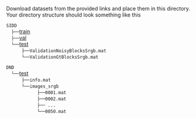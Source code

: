 Download datasets from the provided links and place them in this directory. Your directory structure should look something like this

`SIDD` <br/>
  `├──`[train](https://www.eecs.yorku.ca/~kamel/sidd/dataset.php) <br/>
  `├──`[val](https://drive.google.com/drive/folders/1S44fHXaVxAYW3KLNxK41NYCnyX9S79su?usp=sharing) <br/>
  `└──`[test](https://www.eecs.yorku.ca/~kamel/sidd/benchmark.php) <br/>
      `├──ValidationNoisyBlocksSrgb.mat` <br/>
      `└──ValidationGtBlocksSrgb.mat`

`DND` <br/>
  `└──`[test](https://noise.visinf.tu-darmstadt.de/downloads/) <br/>
      `├──info.mat` <br/>
      `└──images_srgb` <br/>
            `├──0001.mat` <br/>
            `├──0002.mat` <br/>
            `├── ...    ` <br/>
            `└──0050.mat`
